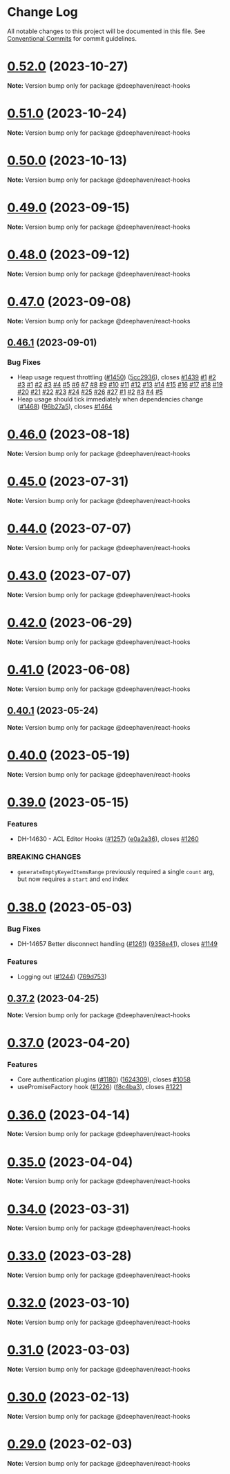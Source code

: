 # Change Log

All notable changes to this project will be documented in this file.
See [Conventional Commits](https://conventionalcommits.org) for commit guidelines.

# [0.52.0](https://github.com/deephaven/web-client-ui/compare/v0.51.0...v0.52.0) (2023-10-27)

**Note:** Version bump only for package @deephaven/react-hooks





# [0.51.0](https://github.com/deephaven/web-client-ui/compare/v0.50.0...v0.51.0) (2023-10-24)

**Note:** Version bump only for package @deephaven/react-hooks





# [0.50.0](https://github.com/deephaven/web-client-ui/compare/v0.49.1...v0.50.0) (2023-10-13)

**Note:** Version bump only for package @deephaven/react-hooks





# [0.49.0](https://github.com/deephaven/web-client-ui/compare/v0.48.0...v0.49.0) (2023-09-15)

**Note:** Version bump only for package @deephaven/react-hooks





# [0.48.0](https://github.com/deephaven/web-client-ui/compare/v0.47.0...v0.48.0) (2023-09-12)

**Note:** Version bump only for package @deephaven/react-hooks





# [0.47.0](https://github.com/deephaven/web-client-ui/compare/v0.46.1...v0.47.0) (2023-09-08)

**Note:** Version bump only for package @deephaven/react-hooks





## [0.46.1](https://github.com/deephaven/web-client-ui/compare/v0.46.0...v0.46.1) (2023-09-01)


### Bug Fixes

* Heap usage request throttling ([#1450](https://github.com/deephaven/web-client-ui/issues/1450)) ([5cc2936](https://github.com/deephaven/web-client-ui/commit/5cc2936332a993c633d9f2f5087b68c98a1e5f97)), closes [#1439](https://github.com/deephaven/web-client-ui/issues/1439) [#1](https://github.com/deephaven/web-client-ui/issues/1) [#2](https://github.com/deephaven/web-client-ui/issues/2) [#3](https://github.com/deephaven/web-client-ui/issues/3) [#1](https://github.com/deephaven/web-client-ui/issues/1) [#2](https://github.com/deephaven/web-client-ui/issues/2) [#3](https://github.com/deephaven/web-client-ui/issues/3) [#4](https://github.com/deephaven/web-client-ui/issues/4) [#5](https://github.com/deephaven/web-client-ui/issues/5) [#6](https://github.com/deephaven/web-client-ui/issues/6) [#7](https://github.com/deephaven/web-client-ui/issues/7) [#8](https://github.com/deephaven/web-client-ui/issues/8) [#9](https://github.com/deephaven/web-client-ui/issues/9) [#10](https://github.com/deephaven/web-client-ui/issues/10) [#11](https://github.com/deephaven/web-client-ui/issues/11) [#12](https://github.com/deephaven/web-client-ui/issues/12) [#13](https://github.com/deephaven/web-client-ui/issues/13) [#14](https://github.com/deephaven/web-client-ui/issues/14) [#15](https://github.com/deephaven/web-client-ui/issues/15) [#16](https://github.com/deephaven/web-client-ui/issues/16) [#17](https://github.com/deephaven/web-client-ui/issues/17) [#18](https://github.com/deephaven/web-client-ui/issues/18) [#19](https://github.com/deephaven/web-client-ui/issues/19) [#20](https://github.com/deephaven/web-client-ui/issues/20) [#21](https://github.com/deephaven/web-client-ui/issues/21) [#22](https://github.com/deephaven/web-client-ui/issues/22) [#23](https://github.com/deephaven/web-client-ui/issues/23) [#24](https://github.com/deephaven/web-client-ui/issues/24) [#25](https://github.com/deephaven/web-client-ui/issues/25) [#26](https://github.com/deephaven/web-client-ui/issues/26) [#27](https://github.com/deephaven/web-client-ui/issues/27) [#1](https://github.com/deephaven/web-client-ui/issues/1) [#2](https://github.com/deephaven/web-client-ui/issues/2) [#3](https://github.com/deephaven/web-client-ui/issues/3) [#4](https://github.com/deephaven/web-client-ui/issues/4) [#5](https://github.com/deephaven/web-client-ui/issues/5)
* Heap usage should tick immediately when dependencies change ([#1468](https://github.com/deephaven/web-client-ui/issues/1468)) ([96b27a5](https://github.com/deephaven/web-client-ui/commit/96b27a50695eafaaf55d3a103c4c349225806afa)), closes [#1464](https://github.com/deephaven/web-client-ui/issues/1464)





# [0.46.0](https://github.com/deephaven/web-client-ui/compare/v0.45.1...v0.46.0) (2023-08-18)

**Note:** Version bump only for package @deephaven/react-hooks





# [0.45.0](https://github.com/deephaven/web-client-ui/compare/v0.44.1...v0.45.0) (2023-07-31)

**Note:** Version bump only for package @deephaven/react-hooks

# [0.44.0](https://github.com/deephaven/web-client-ui/compare/v0.42.0...v0.44.0) (2023-07-07)

**Note:** Version bump only for package @deephaven/react-hooks

# [0.43.0](https://github.com/deephaven/web-client-ui/compare/v0.42.0...v0.43.0) (2023-07-07)

**Note:** Version bump only for package @deephaven/react-hooks

# [0.42.0](https://github.com/deephaven/web-client-ui/compare/v0.41.1...v0.42.0) (2023-06-29)

**Note:** Version bump only for package @deephaven/react-hooks

# [0.41.0](https://github.com/deephaven/web-client-ui/compare/v0.40.4...v0.41.0) (2023-06-08)

**Note:** Version bump only for package @deephaven/react-hooks

## [0.40.1](https://github.com/deephaven/web-client-ui/compare/v0.40.0...v0.40.1) (2023-05-24)

**Note:** Version bump only for package @deephaven/react-hooks

# [0.40.0](https://github.com/deephaven/web-client-ui/compare/v0.39.0...v0.40.0) (2023-05-19)

**Note:** Version bump only for package @deephaven/react-hooks

# [0.39.0](https://github.com/deephaven/web-client-ui/compare/v0.38.0...v0.39.0) (2023-05-15)

### Features

- DH-14630 - ACL Editor Hooks ([#1257](https://github.com/deephaven/web-client-ui/issues/1257)) ([e0a2a36](https://github.com/deephaven/web-client-ui/commit/e0a2a369ea3c90e9c2e25b7e29823825db14d3f5)), closes [#1260](https://github.com/deephaven/web-client-ui/issues/1260)

### BREAKING CHANGES

- `generateEmptyKeyedItemsRange` previously required a
  single `count` arg, but now requires a `start` and `end` index

# [0.38.0](https://github.com/deephaven/web-client-ui/compare/v0.37.3...v0.38.0) (2023-05-03)

### Bug Fixes

- DH-14657 Better disconnect handling ([#1261](https://github.com/deephaven/web-client-ui/issues/1261)) ([9358e41](https://github.com/deephaven/web-client-ui/commit/9358e41fd3d7c587a45788819eec0962a8361202)), closes [#1149](https://github.com/deephaven/web-client-ui/issues/1149)

### Features

- Logging out ([#1244](https://github.com/deephaven/web-client-ui/issues/1244)) ([769d753](https://github.com/deephaven/web-client-ui/commit/769d7533cc2e840c83e2189d7ae20dce61eff3be))

## [0.37.2](https://github.com/deephaven/web-client-ui/compare/v0.37.1...v0.37.2) (2023-04-25)

**Note:** Version bump only for package @deephaven/react-hooks

# [0.37.0](https://github.com/deephaven/web-client-ui/compare/v0.36.0...v0.37.0) (2023-04-20)

### Features

- Core authentication plugins ([#1180](https://github.com/deephaven/web-client-ui/issues/1180)) ([1624309](https://github.com/deephaven/web-client-ui/commit/16243090aae7e2731a0c43d09fa8b43e5dfff8fc)), closes [#1058](https://github.com/deephaven/web-client-ui/issues/1058)
- usePromiseFactory hook ([#1226](https://github.com/deephaven/web-client-ui/issues/1226)) ([f8c4ba3](https://github.com/deephaven/web-client-ui/commit/f8c4ba311b20958ab1b83c086fc94d9f61bf9ddd)), closes [#1221](https://github.com/deephaven/web-client-ui/issues/1221)

# [0.36.0](https://github.com/deephaven/web-client-ui/compare/v0.35.0...v0.36.0) (2023-04-14)

**Note:** Version bump only for package @deephaven/react-hooks

# [0.35.0](https://github.com/deephaven/web-client-ui/compare/v0.34.0...v0.35.0) (2023-04-04)

**Note:** Version bump only for package @deephaven/react-hooks

# [0.34.0](https://github.com/deephaven/web-client-ui/compare/v0.33.0...v0.34.0) (2023-03-31)

**Note:** Version bump only for package @deephaven/react-hooks

# [0.33.0](https://github.com/deephaven/web-client-ui/compare/v0.32.0...v0.33.0) (2023-03-28)

**Note:** Version bump only for package @deephaven/react-hooks

# [0.32.0](https://github.com/deephaven/web-client-ui/compare/v0.31.1...v0.32.0) (2023-03-10)

**Note:** Version bump only for package @deephaven/react-hooks

# [0.31.0](https://github.com/deephaven/web-client-ui/compare/v0.30.1...v0.31.0) (2023-03-03)

**Note:** Version bump only for package @deephaven/react-hooks

# [0.30.0](https://github.com/deephaven/web-client-ui/compare/v0.29.1...v0.30.0) (2023-02-13)

**Note:** Version bump only for package @deephaven/react-hooks

# [0.29.0](https://github.com/deephaven/web-client-ui/compare/v0.28.0...v0.29.0) (2023-02-03)

**Note:** Version bump only for package @deephaven/react-hooks

